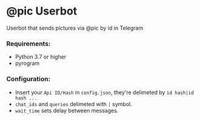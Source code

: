 # @pic Userbot
Userbot that sends pictures via @pic by id in Telegram

### Requirements:
 - Python 3.7 or higher
 - pyrogram

### Configuration:
 - Insert your `Api ID/Hash` in `config.json`, they're delimeted by `id hash|id hash ...`
 - `chat_ids` and `queries` delimeted with `|` symbol.
 - `wait_time` sets delay between messages. 
